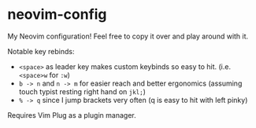 ﻿# neovim-config

My Neovim configuration! Feel free to copy it over and play around with it.

Notable key rebinds:
- `<space>` as leader key makes custom keybinds so easy to hit. (i.e. `<space>w` for `:w`) 
- `b -> n` and `n -> m` for easier reach and better ergonomics (assuming touch typist resting right hand on `jkl;`)
- `% -> q` since I jump brackets very often (q is easy to hit with left pinky)


Requires Vim Plug as a plugin manager. 

